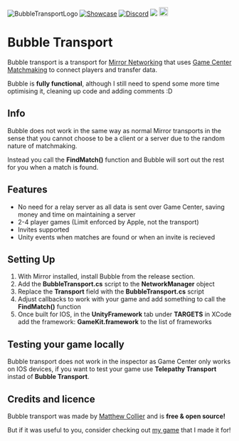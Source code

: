 ![BubbleTransportLogo](https://matthewcollier.co.uk/BubbleTransportLongLogo.png)
[![Showcase](https://img.shields.io/badge/showcase-brightgreen.svg)](https://www.youtube.com/watch?v=e-RCPvUYxr4)
[![Discord](https://img.shields.io/discord/672474661388288021.svg?label=&logo=discord&logoColor=ffffff&color=7389D8&labelColor=6A7EC2)](https://discord.gg/6hswr9j)
[<img src="https://img.shields.io/twitter/follow/SqSweetsGames?style=social" /></a>](https://twitter.com/SqSweetsGames)
[<img src="https://forthebadge.com/images/badges/gluten-free.svg" height=20/></a>](https://forthebadge.com)

# Bubble Transport
Bubble transport is a transport for [Mirror Networking](https://github.com/vis2k/Mirror) that uses [Game Center Matchmaking](https://developer.apple.com/game-center/) to connect players and transfer data.

Bubble is **fully functional**, although I still need to spend some more time optimising it, cleaning up code and adding comments :D

## Info
Bubble does not work in the same way as normal Mirror transports in the sense that you cannot choose to be a client or a server due to the random nature of matchmaking.

Instead you call the **FindMatch()** function and Bubble will sort out the rest for you when a match is found.

## Features
* No need for a relay server as all data is sent over Game Center, saving money and time on maintaining a server
* 2-4 player games (Limit enforced by Apple, not the transport)
* Invites supported
* Unity events when matches are found or when an invite is recieved

## Setting Up
1. With Mirror installed, install Bubble from the release section.
2. Add the **BubbleTransport.cs** script to the **NetworkManager** object
3. Replace the **Transport** field with the **BubbleTransport.cs** script
4. Adjust callbacks to work with your game and add something to call the **FindMatch()** function
5. Once built for IOS, in the **UnityFramework** tab under **TARGETS** in XCode add the framework: **GameKit.framework** to the list of frameworks

## Testing your game locally
Bubble transport does not work in the inspector as Game Center only works on IOS devices, if you want to test your game use **Telepathy Transport** instad of **Bubble Transport**.

## Credits and licence

Bubble transport was made by [Matthew Collier](https://matthewcollier.co.uk/) and is **free & open source!**

But if it was useful to you, consider checking out [my game](https://matthewcollier.co.uk/in-the-slimelight/) that I made it for!
